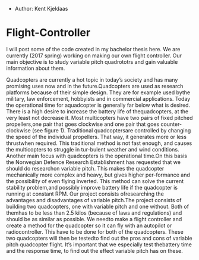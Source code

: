* Author: Kent Kjeldaas

# Flight-Controller

I will post some of the code created in my bachelor thesis here. We are currently (2017 spring) working on making our own flight controller. Our main objective is to study variable pitch quadrototrs and gain valuable information about them. 

Quadcopters are currently a hot topic in today’s society and has many promising uses now and in the future.Quadcopters are used as research platforms because of their simple design.  They are for example used bythe military, law enforcement, hobbyists and in commercial applications.  Today the operational time for aquadcopter is generally far below what is desired.  There is a high desire to increase the battery life of thequadcopters, at the very least not decrease it.  Most multicopters have two pairs of fixed pitched propellers,one pair that goes clockwise and one pair that goes counter-clockwise (see figure 1).  Traditional quadcoptersare controlled by changing the speed of the individual propellers.  That way, it generates more or less thrustwhen required.  This traditional method is not fast enough, and causes the multicopters to struggle in tur-bulent weather and wind conditions.  Another main focus with quadcopters is the operational time.On  this  basis  the  Norwegian  Defence  Research  Establishment  has  requested  that  we  should  do  researchon variable pitch.  This makes the quadcopter mechanically more complex and heavy, but gives higher per-formance and the possibility of even flying inverted.  This method can solve the current stability problem,and  possibly  improve  battery  life  if  the  quadcopter  is  running  at  constant  RPM.  Our  project  consists  ofresearching the advantages and disadvantages of variable pitch.The project consists of building two quadcopters, one with variable pitch and one without.  Both of themhas to be less than 2.5 kilos (because of laws and regulations) and should be as similar as possible.  We needto make a flight controller and create a method for the quadcopter so it can fly with an autopilot or radiocontroller.  This have to be done for both of the quadcopters.  These two quadcopters will then be testedto find out the pros and cons of variable pitch quadcopter flight.  It’s important that we especially test thebattery time and the response time, to find out the effect variable pitch has on these.
